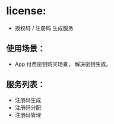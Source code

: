 # license:

- 授权码 / 注册码 生成服务

## 使用场景：

- App 付费密钥购买场景， 解决密钥生成。

## 服务列表：

- 注册码生成
- 注册码分配
- 注册码管理




